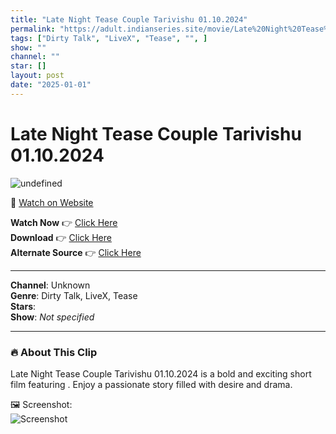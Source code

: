 ```yaml
---
title: "Late Night Tease Couple Tarivishu 01.10.2024"
permalink: "https://adult.indianseries.site/movie/Late%20Night%20Tease%20Couple%20Tarivishu%2001.10.2024"
tags: ["Dirty Talk", "LiveX", "Tease", "", ]
show: ""
channel: ""
star: []
layout: post
date: "2025-01-01"
---
```


# Late Night Tease Couple Tarivishu 01.10.2024

![undefined](https://desisins.com/wp-content/uploads/2024/10/Tarivishu.jpg)

🔗 [Watch on Website](https://adult.indianseries.site/movie/Late%20Night%20Tease%20Couple%20Tarivishu%2001.10.2024)

**Watch Now** 👉 [Click Here](https://adult.indianseries.site/movie/Late%20Night%20Tease%20Couple%20Tarivishu%2001.10.2024)  
**Download** 👉 [Click Here](https://adult.indianseries.site/movie/Late%20Night%20Tease%20Couple%20Tarivishu%2001.10.2024)  
**Alternate Source** 👉 [Click Here](https://adult.indianseries.site/movie/Late%20Night%20Tease%20Couple%20Tarivishu%2001.10.2024)

---

**Channel**: Unknown  
**Genre**: Dirty Talk, LiveX, Tease  
**Stars**:   
**Show**: *Not specified*

---

### 🔥 About This Clip

Late Night Tease Couple Tarivishu 01.10.2024 is a bold and exciting short film featuring . Enjoy a passionate story filled with desire and drama.
 
🖼️ Screenshot:  
![Screenshot](https://desisins.com/wp-content/uploads/2024/10/Tarivishu.jpg)
